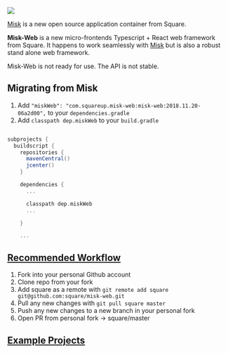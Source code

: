 ![](https://raw.githubusercontent.com/square/misk/master/misk.png)

[Misk](https://github.com/square/misk) is a new open source application container from Square.

**Misk-Web** is a new micro-frontends Typescript + React web framework from Square. It happens to work seamlessly with [Misk](https://github.com/square/misk) but is also a robust stand alone web framework.

Misk-Web is not ready for use. The API is not stable.

## Migrating from Misk

1. Add `"miskWeb": "com.squareup.misk-web:misk-web:2018.11.20-06a2d00",` to your `dependencies.gradle`
1. Add `classpath dep.miskWeb` to your `build.gradle`

```Groovy

subprojects {
  buildscript {
    repositories {
      mavenCentral()
      jcenter()
    }

    dependencies {
      ...

      classpath dep.miskWeb
      ...

    }

    ...

```

## [Recommended Workflow](https://blog.scottlowe.org/2015/01/27/using-fork-branch-git-workflow/)

1. Fork into your personal Github account
1. Clone repo from your fork
1. Add square as a remote with `git remote add square git@github.com:square/misk-web.git`
1. Pull any new changes with `git pull square master`
1. Push any new changes to a new branch in your personal fork
1. Open PR from personal fork -> square/master

## [Example Projects](/examples)
